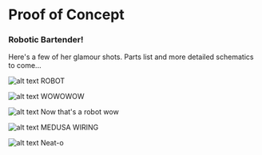 # Proof of Concept

### Robotic Bartender!
Here's a few of her glamour shots. Parts list and more detailed schematics to come...

![alt text](Documentation/20250408_220319.jpg)
ROBOT

![alt text](Documentation/20250408_220527.jpg)
WOWOWOW

![alt text](Documentation/20250408_220552.jpg)
Now that's a robot wow

![alt text](Documentation/20250408_220454.jpg)
MEDUSA WIRING

![alt text](Documentation/20250408_220443.jpg)
Neat-o